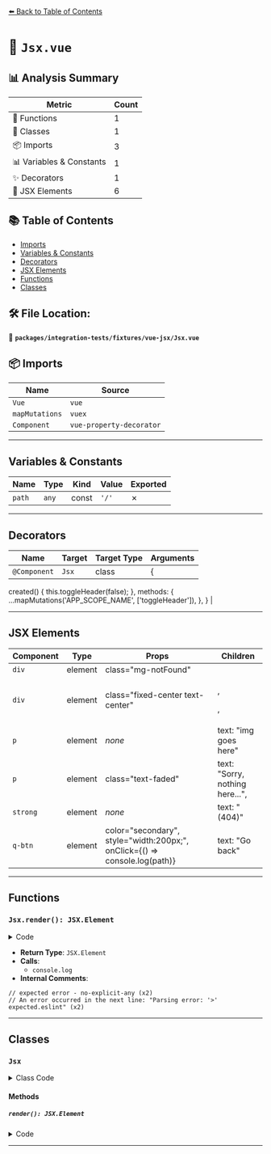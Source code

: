 [⬅️ Back to Table of Contents](../../../../index.md)

# 📄 `Jsx.vue`

## 📊 Analysis Summary

| Metric | Count |
|--------|-------|
| 🔧 Functions | 1 |
| 🧱 Classes | 1 |
| 📦 Imports | 3 |
| 📊 Variables & Constants | 1 |
| ✨ Decorators | 1 |
| 💠 JSX Elements | 6 |

## 📚 Table of Contents

- [Imports](#imports)
- [Variables & Constants](#variables-constants)
- [Decorators](#decorators)
- [JSX Elements](#jsx-elements)
- [Functions](#functions)
- [Classes](#classes)

## 🛠️ File Location:
📂 **`packages/integration-tests/fixtures/vue-jsx/Jsx.vue`**

## 📦 Imports

| Name | Source |
|------|--------|
| `Vue` | `vue` |
| `mapMutations` | `vuex` |
| `Component` | `vue-property-decorator` |


---

## Variables & Constants

| Name | Type | Kind | Value | Exported |
|------|------|------|-------|----------|
| `path` | `any` | const | `'/'` | ✗ |


---

## Decorators

| Name | Target | Target Type | Arguments |
|------|--------|-------------|----------|
| `@Component` | `Jsx` | class | {
  created() {
    this.toggleHeader(false);
  },
  methods: {
    ...mapMutations('APP_SCOPE_NAME', ['toggleHeader']),
  },
} |


---

## JSX Elements

| Component | Type | Props | Children |
|-----------|------|-------|----------|
| `div` | element | class="mg-notFound" | <div> |
| `div` | element | class="fixed-center text-center" | <p>, <p>, <q-btn> |
| `p` | element | *none* | text: "img goes here" |
| `p` | element | class="text-faded" | text: "Sorry, nothing here...", <strong> |
| `strong` | element | *none* | text: "(404)" |
| `q-btn` | element | color="secondary", style="width:200px;", onClick={() => console.log(path)} | text: "Go back" |


---

## Functions

### `Jsx.render(): JSX.Element`

<details><summary>Code</summary>

```ts
render(): JSX.Element {
    // expected error - no-explicit-any
    const path: any = '/';
    return (
      // An error occurred in the next line: "Parsing error: '>' expected.eslint"
      <div class="mg-notFound">
        <div class="fixed-center text-center">
          <p>img goes here</p>
          <p class="text-faded">
            Sorry, nothing here...<strong>(404)</strong>
          </p>
          <q-btn
            color="secondary"
            style="width:200px;"
            onClick={() => console.log(path)}
          >
            Go back
          </q-btn>
        </div>
      </div>
    );
  }
```
</details>

- **Return Type**: `JSX.Element`
- **Calls**:
  - `console.log`
- **Internal Comments**:
```
// expected error - no-explicit-any (x2)
// An error occurred in the next line: "Parsing error: '>' expected.eslint" (x2)
```


---

## Classes

### `Jsx`

<details><summary>Class Code</summary>

```ts
@Component({
  created() {
    this.toggleHeader(false);
  },
  methods: {
    ...mapMutations('APP_SCOPE_NAME', ['toggleHeader']),
  },
})
export default class Jsx extends Vue {
  render(): JSX.Element {
    // expected error - no-explicit-any
    const path: any = '/';
    return (
      // An error occurred in the next line: "Parsing error: '>' expected.eslint"
      <div class="mg-notFound">
        <div class="fixed-center text-center">
          <p>img goes here</p>
          <p class="text-faded">
            Sorry, nothing here...<strong>(404)</strong>
          </p>
          <q-btn
            color="secondary"
            style="width:200px;"
            onClick={() => console.log(path)}
          >
            Go back
          </q-btn>
        </div>
      </div>
    );
  }
}
```
</details>

#### Methods

##### `render(): JSX.Element`

<details><summary>Code</summary>

```ts
render(): JSX.Element {
    // expected error - no-explicit-any
    const path: any = '/';
    return (
      // An error occurred in the next line: "Parsing error: '>' expected.eslint"
      <div class="mg-notFound">
        <div class="fixed-center text-center">
          <p>img goes here</p>
          <p class="text-faded">
            Sorry, nothing here...<strong>(404)</strong>
          </p>
          <q-btn
            color="secondary"
            style="width:200px;"
            onClick={() => console.log(path)}
          >
            Go back
          </q-btn>
        </div>
      </div>
    );
  }
```
</details>


---